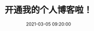 ---
title: 开通我的个人博客啦！
date: 2021-03-05 09:20:00
tags: "life"
categories: "Python"
toc: true
mathjax: true
---